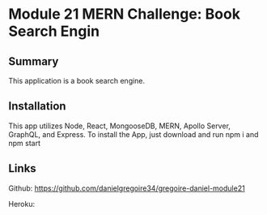 # Module 21 MERN Challenge: Book Search Engin

## Summary 
This application is a book search engine.

## Installation 
This app utilizes Node, React, MongooseDB, MERN, Apollo Server, GraphQL, and Express.
To install the App, just download and run npm i and npm start

## Links 
Github: https://github.com/danielgregoire34/gregoire-daniel-module21

 Heroku: